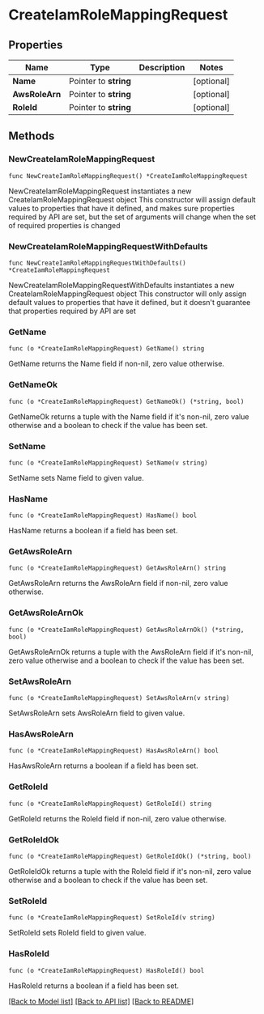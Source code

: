 # CreateIamRoleMappingRequest

## Properties

Name | Type | Description | Notes
------------ | ------------- | ------------- | -------------
**Name** | Pointer to **string** |  | [optional] 
**AwsRoleArn** | Pointer to **string** |  | [optional] 
**RoleId** | Pointer to **string** |  | [optional] 

## Methods

### NewCreateIamRoleMappingRequest

`func NewCreateIamRoleMappingRequest() *CreateIamRoleMappingRequest`

NewCreateIamRoleMappingRequest instantiates a new CreateIamRoleMappingRequest object
This constructor will assign default values to properties that have it defined,
and makes sure properties required by API are set, but the set of arguments
will change when the set of required properties is changed

### NewCreateIamRoleMappingRequestWithDefaults

`func NewCreateIamRoleMappingRequestWithDefaults() *CreateIamRoleMappingRequest`

NewCreateIamRoleMappingRequestWithDefaults instantiates a new CreateIamRoleMappingRequest object
This constructor will only assign default values to properties that have it defined,
but it doesn't guarantee that properties required by API are set

### GetName

`func (o *CreateIamRoleMappingRequest) GetName() string`

GetName returns the Name field if non-nil, zero value otherwise.

### GetNameOk

`func (o *CreateIamRoleMappingRequest) GetNameOk() (*string, bool)`

GetNameOk returns a tuple with the Name field if it's non-nil, zero value otherwise
and a boolean to check if the value has been set.

### SetName

`func (o *CreateIamRoleMappingRequest) SetName(v string)`

SetName sets Name field to given value.

### HasName

`func (o *CreateIamRoleMappingRequest) HasName() bool`

HasName returns a boolean if a field has been set.

### GetAwsRoleArn

`func (o *CreateIamRoleMappingRequest) GetAwsRoleArn() string`

GetAwsRoleArn returns the AwsRoleArn field if non-nil, zero value otherwise.

### GetAwsRoleArnOk

`func (o *CreateIamRoleMappingRequest) GetAwsRoleArnOk() (*string, bool)`

GetAwsRoleArnOk returns a tuple with the AwsRoleArn field if it's non-nil, zero value otherwise
and a boolean to check if the value has been set.

### SetAwsRoleArn

`func (o *CreateIamRoleMappingRequest) SetAwsRoleArn(v string)`

SetAwsRoleArn sets AwsRoleArn field to given value.

### HasAwsRoleArn

`func (o *CreateIamRoleMappingRequest) HasAwsRoleArn() bool`

HasAwsRoleArn returns a boolean if a field has been set.

### GetRoleId

`func (o *CreateIamRoleMappingRequest) GetRoleId() string`

GetRoleId returns the RoleId field if non-nil, zero value otherwise.

### GetRoleIdOk

`func (o *CreateIamRoleMappingRequest) GetRoleIdOk() (*string, bool)`

GetRoleIdOk returns a tuple with the RoleId field if it's non-nil, zero value otherwise
and a boolean to check if the value has been set.

### SetRoleId

`func (o *CreateIamRoleMappingRequest) SetRoleId(v string)`

SetRoleId sets RoleId field to given value.

### HasRoleId

`func (o *CreateIamRoleMappingRequest) HasRoleId() bool`

HasRoleId returns a boolean if a field has been set.


[[Back to Model list]](../README.md#documentation-for-models) [[Back to API list]](../README.md#documentation-for-api-endpoints) [[Back to README]](../README.md)


